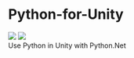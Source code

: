 # Python-for-Unity
![](https://img.shields.io/badge/python-3.9.9-blue?style=flat&logo=python) ![](https://img.shields.io/badge/platform-windows-lightgrey)  
Use Python in Unity with Python.Net
